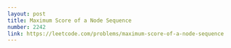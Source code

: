 ```yaml
---
layout: post
title: Maximum Score of a Node Sequence
number: 2242
link: https://leetcode.com/problems/maximum-score-of-a-node-sequence
---
```

